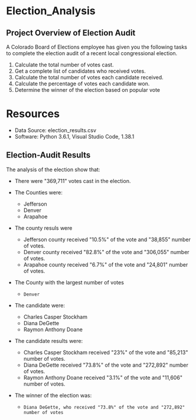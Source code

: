 # Election_Analysis

## Project Overview of Election Audit
A Colorado Board of Elections employee has given you the following tasks to complete the election audit of a recent local congressional election.


1. Calculate the total number of votes cast.
2. Get a complete list of candidates who received votes.
3. Calculate the total number of votes each candidate received.
4. Calculate the percentage of votes each candidate won.
5. Determine the winner of the election based on popular vote


# Resources
- Data Source: election_results.csv
- Software: Python 3.6.1, Visual Studio Code, 1.38.1

## Election-Audit Results
The analysis of the election show that:
- There were "369,711" votes cast in the election.

- The Counties were:
    - Jefferson
    - Denver
    - Arapahoe
 
- The county resuls were
    - Jefferson county received "10.5%" of the vote and "38,855" number of votes.
    - Denver county received "82.8%" of the vote and "306,055" number of votes.
    - Arapahoe county received "6.7%" of the vote and "24,801" number of votes.

- The County with the largest number of votes
    - `Denver`
    
- The candidate were:

    - Charles Casper Stockham
    - Diana DeGette
    - Raymon Anthony Doane
  
- The candidate results were:

    - Charles Casper Stockham received "23%" of the vote and "85,213" number of votes.
    - Diana DeGette received "73.8%" of the vote and "272,892" number of votes.
    - Raymon Anthony Doane received "3.1%" of the vote and "11,606" number of votes.
 
- The winner of the election was:
    - `Diana DeGette, who received "73.8%" of the vote and "272,892" number of votes`
